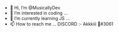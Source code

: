 - 👋 Hi, I’m @MusicallyDev
- 👀 I’m interested in coding ...
- 🌱 I’m currently learning JS ...
- 📫 How to reach me ...
DISCORD :- Akkkiii 💫#3061

<!---
MusicallyDev/MusicallyDev is a ✨ special ✨ repository because its `README.md` (this file) appears on your GitHub profile.
You can click the Preview link to take a look at your changes.
--->
